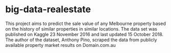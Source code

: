 # big-data-realestate
This project aims to predict the sale value of any Melbourne property based on the history of similar properties in similar locations. 
The data set was published on Kaggle 23 November 2016 and last updated 15 October 2018. The author of the dataset, Anthony Pino, scraped the data from publicly available property market results on Domain.com.au 
